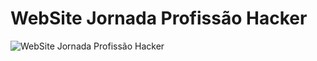 # WebSite Jornada Profissão Hacker

![WebSite Jornada Profissão Hacker](hist/frontend-v04.png "v0.4")

